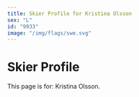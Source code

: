 ```yaml
---
title: Skier Profile for Kristina Olsson
sex: "L"
id: "9933"
image: "/img/flags/swe.svg" 
---
```


# Skier Profile

This page is for: Kristina Olsson.
    